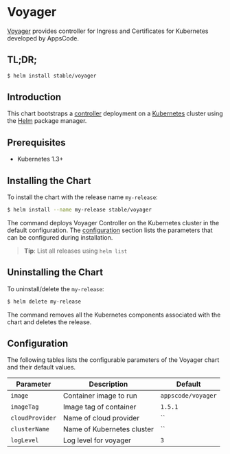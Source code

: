# Voyager
[Voyager](https://github.com/appscode/voyager)  provides controller for Ingress and Certificates for Kubernetes developed by AppsCode.
## TL;DR;

```bash
$ helm install stable/voyager
```

## Introduction

This chart bootstraps a [controller](https://github.com/appscode/voyager) deployment on a [Kubernetes](http://kubernetes.io) cluster using the [Helm](https://helm.sh) package manager.


## Prerequisites

- Kubernetes 1.3+ 

## Installing the Chart
To install the chart with the release name `my-release`:
```bash
$ helm install --name my-release stable/voyager
```
The command deploys Voyager Controller on the Kubernetes cluster in the default configuration. The [configuration](#configuration) section lists the parameters that can be configured during installation.

> **Tip**: List all releases using `helm list`

## Uninstalling the Chart

To uninstall/delete the `my-release`:

```bash
$ helm delete my-release
```

The command removes all the Kubernetes components associated with the chart and deletes the release.

## Configuration

The following tables lists the configurable parameters of the Voyager chart and their default values.


| Parameter                  | Description                  | Default              |
| -----------------------    | ---------------------------- | -------------------- |
| `image`                    |  Container image to run      | `appscode/voyager`   |
| `imageTag`                 |  Image tag of container      | `1.5.1`              |
| `cloudProvider`            |  Name of cloud provider      | ``                   |
| `clusterName`              |  Name of Kubernetes cluster  | ``                   |
| `logLevel`                 |  Log level for voyager       | `3`                  |
